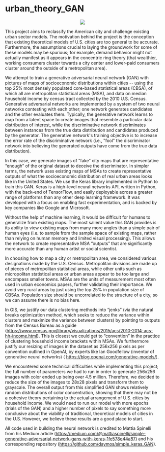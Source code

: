 ﻿# urban_theory_GAN

<p align="center">
<img src="https://github.com/hannaginzburg/urbantheoryGAN/blob/master/giphy.gif">
</p>


This project aims to reclassify the American city and challenge existing urban sector models. The motivation behind the project is the conception that existing theoretical models of U.S. cities are too general to be accurate. Furthermore, the assumptions crucial to laying the groundwork for some of these models may be spurious; for example, demand behavior might not actually manifest as it appears in the concentric ring theory (that wealthier, working consumers cluster towards a city center and lower-paid consumers cluster around the outside of a metropolitan area).

We attempt to train a generative adversarial neural network (GAN) with pictures of maps of socioeconomic distributions within cities -- using the top 25% most densely populated core-based statistical areas (CBSA), of which all are metropolitan statistical areas (MSA), and data on median household income by census tract collected by the 2010 U.S. Census. Generative adversarial networks are implemented by a system of two neural networks contesting with each other; one network generates candidates and the other evaluates them. Typically, the generative network learns to map from a latent space to create images that resemble a particular data distribution of interest, while the discriminative network discriminates between instances from the true data distribution and candidates produced by the generator. The generative network's training objective is to increase the error rate of the discriminative network (i.e., "fool" the discriminator network into believing the generated outputs have come from the true data distribution). 

In this case, we generate images of “fake” city maps that are representative “enough” of the original dataset to deceive the discriminator. In simpler terms, the network uses existing maps of MSAs to create representative outputs of what the socioeconomic distribution of real urban areas looks like in the United States. We use the Keras library implemented in Python to train this GAN. Keras is a high-level neural networks API, written in Python, with the back-end of TensorFlow, and easily deployable across a greater range of platforms than any other deep learning framework. It was developed with a focus on enabling fast experimentation, and is backed by key companies like Google and Microsoft.  

Without the help of machine learning, it would be difficult for humans to generalize from existing maps. The most salient value this GAN provides is its ability to view existing maps from many more angles than a simple pair of human eyes (i.e. to sample from the sample space of existing maps, rather than relying on human memory and limited visual processing). This allows the network to create representative MSA “outputs” that are significantly more accurate than any human artist or social scientist.

In choosing how to map a city or metropolitan area, we considered various designations made by the U.S. Census. Metropolitan divisions are made up of pieces of metropolitan statistical areas, while other units such as micropolitan statistical areas or urban areas appear to be too large and encompass smaller towns. MSAs are the units of measurement most often used in urban economics papers, further validating their importance. We avoid very rural areas by just using the top 25% in population size of CBSAs. Population size should be uncorrelated to the structure of a city, so we can assume there is no bias here. 

In GIS, we justify our data clustering methods into “jenks” (via the natural breaks optimization method, which seeks to reduce the variance within clusters and maximize the variance between clusters) by pointing to outputs from the Census Bureau as a guide (https://www.census.gov/library/visualizations/2015/acs/2010-2014-acs-hh-income.html). This is closest we could get to “convention” in the practice of clustering household income brackets within MSAs. We furthermore justify our resizing of images in the dataset as 256x256 pixels as per convention outlined in OpenAI, by experts like Ian Goodfellow (inventor of generative neural networks) ( https://blog.openai.com/generative-models/).

We encountered some technical difficulties while implementing this project; the full number of parameters we had to run in order to generate 256x256 images with color ended up being over 4.5 million. Therefore, we decided to reduce the size of the images to 28x28 pixels and transform them to grayscale. The overall output from this simplified GAN shows relatively random distributions of color concentration, showing that there may not be a cohesive theory pertaining to the actual arrangement of U.S. cities by household income. We would need to run our model with more epochs (trials of the GAN) and a higher number of pixels to say something more conclusive about the viability of traditional, theoretical models of cities in the U.S. However, we believe these results are a good place to start.

All code used in building the neural network is credited to Mattia Spinelli from his Medium article (https://medium.com/@mattiaspinelli/simple-generative-adversarial-network-gans-with-keras-1fe578e44a87) and his corresponding repository (https://github.com/daymos/simple_keras_GAN).

